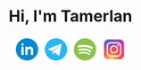 <h1 align="center">Hi, I'm Tamerlan</h1>

<p align="center">

</p>

<p align="center">
  <a href="https://www.linkedin.com/in/akmdvtm"><img alt="LinkedIn" title="LinkedIn" height="48" width="48" src="assets/linkedin.svg"></a>
  <a href="https://t.me/tmkovac"><img alt="Telegram" title="Telegram" height="48" width="48" src="assets/telegram.svg"></a>
  <a href="https://open.spotify.com/user/3135gkdspqonmgui654vjpy7472y"><img alt="Spotify" title="Spotify" height="48" width="48" src="assets/spotify.svg"></a>
  <a href="https://instagram.com/akmdvtm"><img alt="Instagram" title="Instagram" height="48" width="48" src="assets/instagram.svg"></a>
</p>
